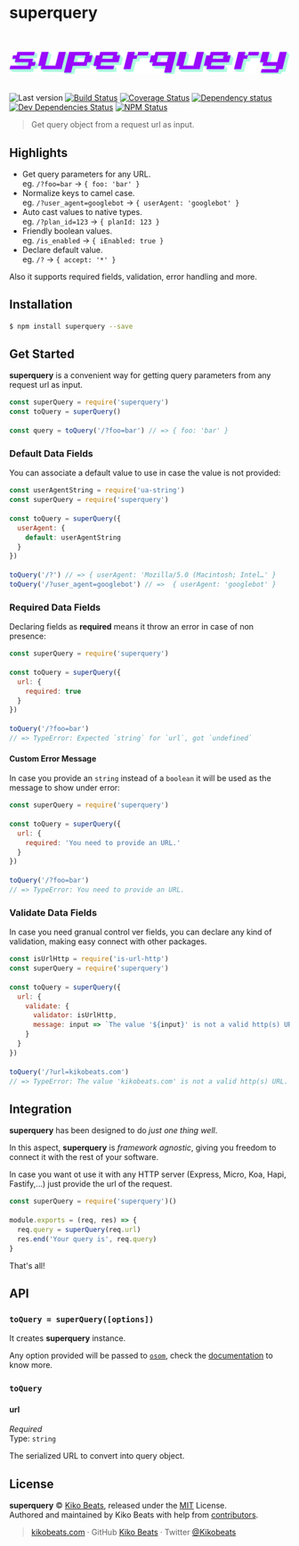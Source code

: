 # superquery

<p align="center">
  <br>
  <br>
  <img src="logo.png" alt="superquery">
  <br>
  <br>
</p>

![Last version](https://img.shields.io/github/tag/Kikobeats/superquery.svg?style=flat-square)
[![Build Status](https://img.shields.io/travis/Kikobeats/superquery/master.svg?style=flat-square)](https://travis-ci.org/Kikobeats/superquery)
[![Coverage Status](https://img.shields.io/coveralls/Kikobeats/superquery.svg?style=flat-square)](https://coveralls.io/github/Kikobeats/superquery)
[![Dependency status](https://img.shields.io/david/Kikobeats/superquery.svg?style=flat-square)](https://david-dm.org/Kikobeats/superquery)
[![Dev Dependencies Status](https://img.shields.io/david/dev/Kikobeats/superquery.svg?style=flat-square)](https://david-dm.org/Kikobeats/superquery#info=devDependencies)
[![NPM Status](https://img.shields.io/npm/dm/superquery.svg?style=flat-square)](https://www.npmjs.org/package/superquery)

> Get query object from a request url as input.

## Highlights

- Get query parameters for any URL.<br/>
eg. `/?foo=bar` → `{ foo: 'bar' }`
- Normalize keys to camel case.<br/>
eg. `/?user_agent=googlebot` → `{ userAgent: 'googlebot' }`
- Auto cast values to native types.<br/>
eg. `/?plan_id=123` → `{ planId: 123 }`
- Friendly boolean values.<br/>
eg. `/is_enabled` → `{ iEnabled: true }`
- Declare default value.<br/>
eg. `/?` → `{ accept: '*' }`

Also it supports required fields, validation, error handling and more.

## Installation

```bash
$ npm install superquery --save
```

## Get Started

**superquery** is a convenient way for getting query parameters from any request url as input.

```js
const superQuery = require('superquery')
const toQuery = superQuery()

const query = toQuery('/?foo=bar') // => { foo: 'bar' }
```

### Default Data Fields

You can associate a default value to use in case the value is not provided:

```js
const userAgentString = require('ua-string')
const superQuery = require('superquery')

const toQuery = superQuery({
  userAgent: {
    default: userAgentString
  }
})

toQuery('/?') // => { userAgent: 'Mozilla/5.0 (Macintosh; Intel…' }
toQuery('/?user_agent=googlebot') // =>  { userAgent: 'googlebot' }
```

### Required Data Fields

Declaring fields as **required** means it throw an error in case of non presence:

```js
const superQuery = require('superquery')

const toQuery = superQuery({
  url: {
    required: true
  }
})

toQuery('/?foo=bar')
// => TypeError: Expected `string` for `url`, got `undefined`
```

#### Custom Error Message

In case you provide an `string` instead of a `boolean` it will be used as the message to show under error:

```js
const superQuery = require('superquery')

const toQuery = superQuery({
  url: {
    required: 'You need to provide an URL.'
  }
})

toQuery('/?foo=bar')
// => TypeError: You need to provide an URL.
```

### Validate Data Fields

In case you need granual control ver fields, you can declare any kind of validation, making easy connect with other packages.

```js
const isUrlHttp = require('is-url-http')
const superQuery = require('superquery')

const toQuery = superQuery({
  url: {
    validate: {
      validator: isUrlHttp,
      message: input => `The value '${input}' is not a valid http(s) URL.`
    }
  }
})

toQuery('/?url=kikobeats.com')
// => TypeError: The value 'kikobeats.com' is not a valid http(s) URL.
```

## Integration

**superquery** has been designed to do *just one thing well*.

In this aspect, **superquery** is *framework agnostic*, giving you freedom to connect it with the rest of your software.

In case you want ot use it with any HTTP server (Express, Micro, Koa, Hapi, Fastify,...) just provide the url of the request.

```js
const superQuery = require('superquery')()

module.exports = (req, res) => {
  req.query = superQuery(req.url)
  res.end('Your query is', req.query)
}
```

That's all!

## API

### `toQuery = superQuery([options])`

It creates **superquery** instance.

Any option provided will be passed to [`osom`](https://www.npmjs.com/package/osom), check the [documentation](https://osom.js.org) to know more.

### `toQuery`

#### url

*Required*<br>
Type: `string`

The serialized URL to convert into query object.

## License

**superquery** © [Kiko Beats](https://kikobeats.com), released under the [MIT](https://github.com/Kikobeats/superquery/blob/master/LICENSE.md) License.<br>
Authored and maintained by Kiko Beats with help from [contributors](https://github.com/Kikobeats/superquery/contributors).

> [kikobeats.com](https://kikobeats.com) · GitHub [Kiko Beats](https://github.com/Kikobeats) · Twitter [@Kikobeats](https://twitter.com/Kikobeats)
